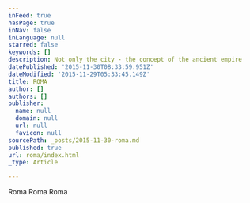 ```yaml
---
inFeed: true
hasPage: true
inNav: false
inLanguage: null
starred: false
keywords: []
description: Not only the city - the concept of the ancient empire
datePublished: '2015-11-30T08:33:59.951Z'
dateModified: '2015-11-29T05:33:45.149Z'
title: ROMA
author: []
authors: []
publisher:
  name: null
  domain: null
  url: null
  favicon: null
sourcePath: _posts/2015-11-30-roma.md
published: true
url: roma/index.html
_type: Article

---
```

Roma Roma Roma